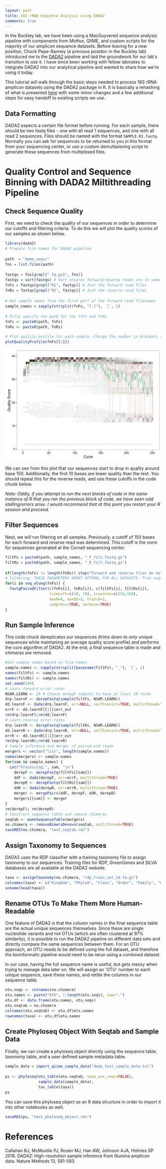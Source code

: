 ```yaml
---
layout: post
title: 16S rRNA Sequence Analysis using DADA2
comments: true
---
```


In the Buckley lab, we have been using a MacGuyvered sequence analysis pipeline with components from Mothur, QIIME, and custom scripts for the majority of our amplicon sequence datasets. Before leaving for a new position, Chuck Pepe-Ranney (a previous postdoc in the Buckley lab) introduced me to the [DADA2](http://www.nature.com/nmeth/journal/v13/n7/full/nmeth.3869.html) pipeline and laid the groundwork for our lab's transition to use it. I have since been working with fellow labmates to integrate DADA2 into our analytical pipeline and wanted to share how we're using it today.

This tutorial will walk through the basic steps needed to process 16S rRNA amplicon datasets using the DADA2 package in R. It is basically a rehashing of what is presented [here](http://benjjneb.github.io/dada2/bigdata_paired.html) with some minor changes and a few additional steps for easy handoff to existing scripts we use. 

Data Formatting
---------------

DADA2 expects a certain file format before running. For each sample, there should be two fastq files - one with all read 1 sequences, and one with all read 2 sequences. Files should be named with the format `SAMPLE.R1.fastq`. Normally you can ask for sequences to be returned to you in this format from your sequencing center, or use a custom demultiplexing script to generate these sequences from multiplexed files.

Quality Control and Sequence Binning with DADA2 Miltithreading Pipeline
=======================================================================

Check Sequence Quality
----------------------

First, we need to check the quality of our sequences in order to determine our cutoffs and filtering criteria. To do this we will plot the quality scores of our samples as shown below.

``` r
library(dada2)
# Prepare file names for DADA2 pipeline

path  = "demo_seqs/"
fns = list.files(path)

fastqs = fns[grepl(".fq.gz$", fns)]
fastqs = sort(fastqs) # Sort ensures forward/reverse reads are in same order
fnFs = fastqs[grepl("R1", fastqs)] # Just the forward read files
fnRs = fastqs[grepl("R2", fastqs)] # Just the reverse read files

# Get sample names from the first part of the forward read filenames
sample_names = sapply(strsplit(fnFs, "[.]"), `[`, 1)

# Fully specify the path for the fnFs and fnRs
fnFs <- paste0(path, fnFs)
fnRs <- paste0(path, fnRs)
```

``` r
# Plot quality profile for each sample. Change the number in brackets to look at a different sample's profile.
plotQualityProfile(fnFs[[1]])
```

![](images/quality_profile.jpg)

We can see from this plot that our sequences start to drop in quality around base 150. Additionally, the first 10 bases are lower quality than the rest. You should repeat this for the reverse reads, and use these cutoffs in the code chunk below.

*Note: Oddly, if you attempt to run the next blocks of code in the same instance of R that you ran the previous block of code, we have seen odd stalling/errors arise. I would recommend that at this point you restart your R session and proceed.*

Filter Sequences
----------------

Next, we will run filtering on all samples. Previously, a cutoff of 150 bases for each forward and reverse read was determined. This cutoff is the norm for sequences generated at the Cornell sequencing center.

``` r
filtFs = paste0(path, sample_names, "_F_filt.fastq.gz")
filtRs = paste0(path, sample_names, "_R_filt.fastq.gz")

if(length(fnFs) != length(fnRs)) stop("Forward and reverse files do not match.")
# Filtering: THESE PARAMETERS ARENT OPTIMAL FOR ALL DATASETS. Trim sequences based on quality profile from raw fastq files. 
for(i in seq_along(fnFs)) {
  fastqPairedFilter(c(fnFs[i], fnRs[i]), c(filtFs[i], filtRs[i]),
                    trimLeft=c(10, 10), truncLen=c(150,150), 
                    maxN=0, maxEE=2, truncQ=2, 
                    compress=TRUE, verbose=TRUE)
}
```

Run Sample Inference
--------------------

This code chuck dereplicates our sequences (trims down to only unique sequences while maintaning an average quality score profile) and performs the core algorithm of DADA2. At the end, a final sequence table is made and chimeras are removed.

``` r
#Set sample names based on file names.
sample.names <- sapply(strsplit(basename(filtFs), "_"), `[`, 1)
names(filtFs) <- sample.names
names(filtRs) <- sample.names
set.seed(100)
# Learn forward error rates
NSAM.LEARN <- 25 # Choose enough samples to have at least 1M reads
drp.learnF <- derepFastq(sample(filtFs, NSAM.LEARN))
dd.learnF <- dada(drp.learnF, err=NULL, selfConsist=TRUE, multithread=TRUE)
errF <- dd.learnF[[1]]$err_out
rm(drp.learnF);rm(dd.learnF)
# Learn reverse error rates
drp.learnR <- derepFastq(sample(filtRs, NSAM.LEARN))
dd.learnR <- dada(drp.learnR, err=NULL, selfConsist=TRUE, multithread=TRUE)
errR <- dd.learnR[[1]]$err_out
rm(drp.learnR);rm(dd.learnR)
# Sample inference and merger of paired-end reads
mergers <- vector("list", length(sample.names))
names(mergers) <- sample.names
for(sam in sample.names) {
  cat("Processing:", sam, "\n")
    derepF <- derepFastq(filtFs[[sam]])
    ddF <- dada(derepF, err=errF, multithread=TRUE)
    derepR <- derepFastq(filtRs[[sam]])
    ddR <- dada(derepR, err=errR, multithread=TRUE)
    merger <- mergePairs(ddF, derepF, ddR, derepR)
    mergers[[sam]] <- merger
}
rm(derepF); rm(derepR)
# Construct sequence table and remove chimeras
seqtab <- makeSequenceTable(mergers)
no.chimera <- removeBimeraDenovo(seqtab, multithread=TRUE)
saveRDS(no.chimera, "test_seqtab.rds") 
```

Assign Taxonomy to Sequences
----------------------------

DADA2 uses the RDP classifier with a training taxonomy file to assign taxonomy to our sequences. Training files for RDP, GreenGenes and SILVA databases are all available at the DADA2 website.

``` r
taxa <- assignTaxonomy(no.chimera, "rdp_train_set_14.fa.gz")
colnames(taxa) <- c("Kingdom", "Phylum", "Class", "Order", "Family", "Genus")
unname(head(taxa))
```

Rename OTUs To Make Them More Human-Readable
--------------------------------------------

One feature of DADA2 is that the column names in the final sequence table are the actual unique sequences themselves. Since these are single nucleotide variants and not OTUs (which are often clustered at 97% similarity), it is possible to run the DADA2 pipeline on different data sets and directly compare the same sequences between them. For an OTU approach, an OTU needs to be defined using the full dataset, and therefore the bioinformatic pipeline would need to be rerun using a combined dataset.

In our case, having the full sequence name is useful, but gets messy when trying to manage data later on. We will assign an 'OTU' number to each unique sequence, save these names, and retitle the columns in our sequence table.

``` r
otu.seqs <- colnames(no.chimera)
otu.names <- paste("OTU", 1:length(otu.seqs), sep=".")
otu.df <- data.frame(otu.names, otu.seqs)
otu.seqtab = no.chimera
colnames(otu.seqtab) <- otu.df$otu.names
rownames(taxa) <- otu.df$otu.names
```

Create Phyloseq Object With Seqtab and Sample Data
--------------------------------------------------

Finally, we can create a phyloseq object directly using the sequence table, taxonomy table, and a user defined sample metadata table.

``` r
sample_data = import_qiime_sample_data("dada_test_sample_data.txt")

ps <- phyloseq(otu_table(otu.seqtab, taxa_are_rows=FALSE), 
               sample_data(sample_data), 
               tax_table(taxa))
ps
```

You can save this phyloseq object as an R data structure in order to import it into other notebooks as well.

``` r
saveRDS(ps, "test_phyloseq_object.rds")
```

References
==========

Callahan BJ, McMurdie PJ, Rosen MJ, Han AW, Johnson AJA, Holmes SP. 2016. DADA2: High-resolution sample inference from Illumina amplicon data. Nature Methods 13, 581-583.
